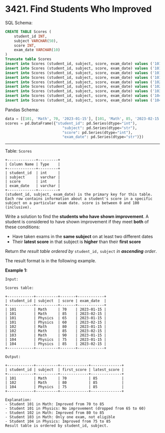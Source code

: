 # 3421. Find Students Who Improved

SQL Schema:

```sql
CREATE TABLE Scores (
    student_id INT,
    subject VARCHAR(50),
    score INT,
    exam_date VARCHAR(10)
)
Truncate table Scores
insert into Scores (student_id, subject, score, exam_date) values ('101', 'Math', '70', '2023-01-15')
insert into Scores (student_id, subject, score, exam_date) values ('101', 'Math', '85', '2023-02-15')
insert into Scores (student_id, subject, score, exam_date) values ('101', 'Physics', '65', '2023-01-15')
insert into Scores (student_id, subject, score, exam_date) values ('101', 'Physics', '60', '2023-02-15')
insert into Scores (student_id, subject, score, exam_date) values ('102', 'Math', '80', '2023-01-15')
insert into Scores (student_id, subject, score, exam_date) values ('102', 'Math', '85', '2023-02-15')
insert into Scores (student_id, subject, score, exam_date) values ('103', 'Math', '90', '2023-01-15')
insert into Scores (student_id, subject, score, exam_date) values ('104', 'Physics', '75', '2023-01-15')
insert into Scores (student_id, subject, score, exam_date) values ('104', 'Physics', '85', '2023-02-15')
```

Pandas Schema:

```python
data = [[101, 'Math', 70, '2023-01-15'], [101, 'Math', 85, '2023-02-15'], [101, 'Physics', 65, '2023-01-15'], [101, 'Physics', 60, '2023-02-15'], [102, 'Math', 80, '2023-01-15'], [102, 'Math', 85, '2023-02-15'], [103, 'Math', 90, '2023-01-15'], [104, 'Physics', 75, '2023-01-15'], [104, 'Physics', 85, '2023-02-15']]
scores = pd.DataFrame({"student_id": pd.Series(dtype="int"),
                          "subject": pd.Series(dtype="str"),
                          "score": pd.Series(dtype="int"),
                          "exam_date": pd.Series(dtype="str")})
```

---

Table: `Scores`

```()
+-------------+---------+
| Column Name | Type    |
+-------------+---------+
| student_id  | int     |
| subject     | varchar |
| score       | int     |
| exam_date   | varchar |
+-------------+---------+
(student_id, subject, exam_date) is the primary key for this table.
Each row contains information about a student's score in a specific subject on a particular exam date. score is between 0 and 100 (inclusive).
```

Write a solution to find the **students who have shown improvement**. A student is considered to have shown improvement if they meet **both** of these conditions:

- Have taken exams in the **same subject** on at least two different dates
- Their **latest score** in that subject is **higher** than their **first score**

Return *the result table* *ordered by* `student_id,` `subject` *in **ascending** order*.

The result format is in the following example.

**Example 1:**

```()
Input:

Scores table:

+------------+----------+-------+------------+
| student_id | subject  | score | exam_date  |
+------------+----------+-------+------------+
| 101        | Math     | 70    | 2023-01-15 |
| 101        | Math     | 85    | 2023-02-15 |
| 101        | Physics  | 65    | 2023-01-15 |
| 101        | Physics  | 60    | 2023-02-15 |
| 102        | Math     | 80    | 2023-01-15 |
| 102        | Math     | 85    | 2023-02-15 |
| 103        | Math     | 90    | 2023-01-15 |
| 104        | Physics  | 75    | 2023-01-15 |
| 104        | Physics  | 85    | 2023-02-15 |
+------------+----------+-------+------------+

Output:

+------------+----------+-------------+--------------+
| student_id | subject  | first_score | latest_score |
+------------+----------+-------------+--------------+
| 101        | Math     | 70          | 85           |
| 102        | Math     | 80          | 85           |
| 104        | Physics  | 75          | 85           |
+------------+----------+-------------+--------------+

Explanation:
- Student 101 in Math: Improved from 70 to 85
- Student 101 in Physics: No improvement (dropped from 65 to 60)
- Student 102 in Math: Improved from 80 to 85
- Student 103 in Math: Only one exam, not eligible
- Student 104 in Physics: Improved from 75 to 85
Result table is ordered by student_id, subject.
```
